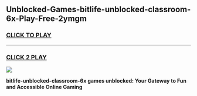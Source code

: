 
## Unblocked-Games-bitlife-unblocked-classroom-6x-Play-Free-2ymgm
<h3>
<a href="https://premium76.site?title=bitlife-unblocked-classroom-6x&ref=10A">CLICK TO PLAY</a></h3>
<hr>

<h3>
<a href="https://premium76.site?title=bitlife-unblocked-classroom-6x&ref=10A">CLICK 2 PLAY</a>
  
</h3>

<a href="https://premium76.site?title=bitlife-unblocked-classroom-6x&ref=10A"><img src="https://clearcache.store/games.png"></a>


**bitlife-unblocked-classroom-6x games unblocked: Your Gateway to Fun and Accessible Online Gaming**
